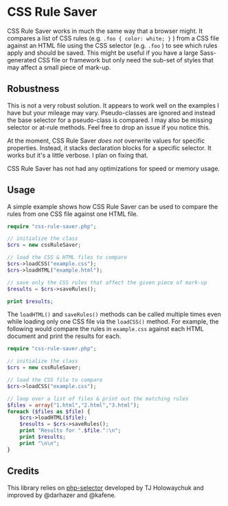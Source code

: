 CSS Rule Saver
==============

CSS Rule Saver works in much the same way that a browser might. It compares a list of CSS rules (e.g. `.foo { color: white; }` ) from a CSS file against an HTML file using the CSS selector (e.g. `.foo` ) to see which rules apply and should be saved. This might be useful if you have a large Sass-generated CSS file or framework but only need the sub-set of styles that may affect a small piece of mark-up.

## Robustness

This is not a very robust solution. It appears to work well on the examples I have but your mileage may vary. Pseudo-classes are ignored and instead the base selector for a pseudo-class is compared. I may also be missing selector or at-rule methods. Feel free to drop an issue if you notice this.

At the moment, CSS Rule Saver *does not* overwrite values for specific properties. Instead, it stacks declaration blocks for a specific selector. It works but it's a little verbose. I plan on fixing that.

CSS Rule Saver has not had any optimizations for speed or memory usage.

## Usage

A simple example shows how CSS Rule Saver can be used to compare the rules from one CSS file against one HTML file.

```php
require "css-rule-saver.php";

// initialize the class
$crs = new cssRuleSaver;

// load the CSS & HTML files to compare
$crs->loadCSS("example.css");
$crs->loadHTML("example.html");

// save only the CSS rules that affect the given piece of mark-up
$results = $crs->saveRules();

print $results;
```

The `loadHTML()` and `saveRules()` methods can be called multiple times even while loading only one CSS file via the `loadCSS()` method. For example, the following would compare the rules in `example.css` against each HTML document and print the results for each.

```php
require "css-rule-saver.php";

// initialize the class
$crs = new cssRuleSaver;

// load the CSS file to compare
$crs->loadCSS("example.css");

// loop over a list of files & print out the matching rules
$files = array("1.html","2.html","3.html");
foreach ($files as $file) {
	$crs->loadHTML($file);
	$results = $crs->saveRules();
	print "Results for ".$file.":\n";
	print $results;
	print "\n\n";
}
```

## Credits

This library relies on [php-selector](https://github.com/visionmedia/php-selector) developed by TJ Holowaychuk and improved by @darhazer and @kafene.
